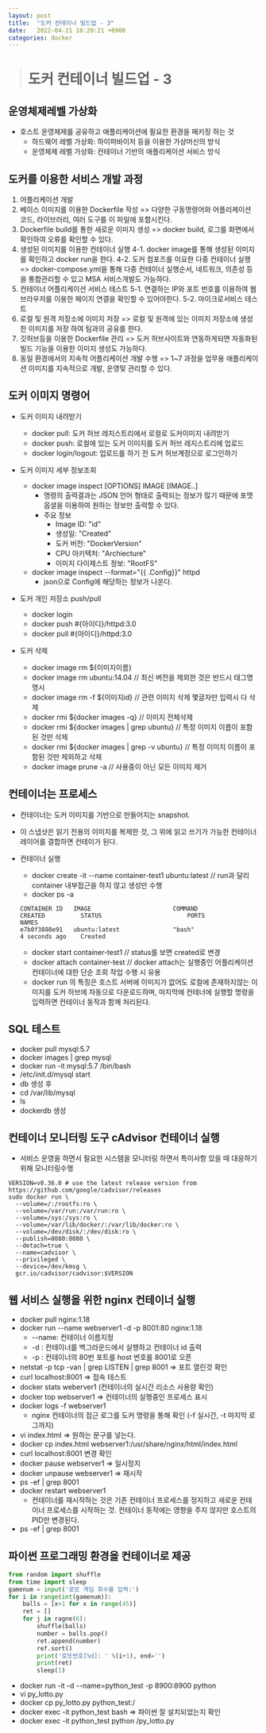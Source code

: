 ```yaml
---
layout: post
title:  "도커 컨테이너 빌드업 - 3"
date:   2022-04-21 18:20:21 +0900
categories: docker
---
```


> # 도커 컨테이너 빌드업 - 3

## 운영체제레벨 가상화
- 호스트 운영체제를 공유하고 애플리케이션에 필요한 환경을 패키징 하는 것
    - 하드웨어 레벨 가상화: 하이퍼바이저 등을 이용한 가상머신의 방식
    - 운영체제 레벨 가상화: 컨테이너 기반의 애플리케이션 서비스 방식


## 도커를 이용한 서비스 개발 과정
1. 어플리케이션 개발
2. 베이스 이미지를 이용한 Dockerfile 작성 => 다양한 구동명령어와 어플리케이션 코드, 라이브러리, 여러 도구를 이 파일에 포함시킨다.
3. Dockerfile build를 통한 새로운 이미지 생성 => docker build, 로그를 화면에서 확인하여 오류를 확인할 수 있다.
4. 생성된 이미지를 이용한 컨테이너 실행 
    4-1. docker image를 통해 생성된 이미지를 확인하고 docker run을 한다.
    4-2. 도커 컴포즈를 이요한 다중 컨테이너 실행 => docker-compose.yml을 통해 다중 컨테이너 실행순서, 네트워크, 의존성 등을 통합관리할 수 있고 MSA 서비스개발도 가능하다.
5. 컨테이너 어플리케이션 서비스 테스트 
    5-1. 연결하는 IP와 포트 번호를 이용하여 웹 브라우저를 이용한 페이지 연결을 확인할 수 있어야한다.
    5-2. 마이크로서비스 테스트
6. 로컬 및 원격 저장소에 이미지 저장 => 로컬 및 원격에 있는 이미지 저장소에 생성한 이미지를 저장 하여 팀과의 공유를 한다.
7. 깃허브등을 이용한 Dockerfile 관리 => 도커 허브사이트와 연동하게되면 자동화된 빌드 기능을 이용한 이미지 생성도 가능하다.
8. 동일 환경에서의 지속적 어플리케이션 개발 수행 => 1~7 과정을 업무용 애플리케이션 이미지를 지속적으로 개발, 운영및 관리할 수 있다.


## 도커 이미지 명령어
- 도커 이미지 내려받기
    - docker pull: 도커 허브 레지스트리에서 로컬로 도커이미지 내려받기
    - docker push: 로컬에 있는 도커 이미지를 도커 허브 레지스트리에 업로드
    - docker login/logout: 업로드를 하기 전 도커 허브계정으로 로그인하기
- 도커 이미지 세부 정보조회
    - docker image inspect [OPTIONS] IMAGE [IMAGE..]
        - 명령의 출력결과는 JSON 언어 형태로 출력되는 정보가 많기 때문에 포맷 옵셜을 이용하여 원하는 정보만 출력할 수 있다.
        - 주요 정보
            - Image ID: "id"
            - 생성일: "Created"
            - 도커 버전: "DockerVersion"
            - CPU 아키텍처: "Archiecture"
            - 이미지 다이제스트 정보: "RootFS"
    - docker image inspect --format="{{ .Config}}" httpd
        - json으로 Config에 해당하는 정보가 나온다.
- 도커 개인 저장소 push/pull
    - docker login
    - docker push #{아이디}/httpd:3.0
    - docker pull #{아이디}/httpd:3.0

- 도커 삭제
    - docker image rm ${이미지이름}
    - docker image rm ubuntu:14.04 // 최신 버전을 제외한 것은 반드시 태그명 명시
    - docker image rm -f ${이미지id} // 관련 이미지 삭제 몇글자만 입력시 다 삭제
    - docker rmi ${docker images -q} // 이미지 전체삭제
    - docker rmi ${docker images | grep ubuntu} // 특정 이미지 이름이 포함된 것만 삭제
    - docker rmi ${docker images | grep -v ubuntu} // 특정 이미지 이름이 포함된 것만 제외하고 삭제
    - docker image prune -a // 사용중이 아닌 모든 이미지 제거


## 컨테이너는 프로세스
- 컨테이너는 도커 이미지를 기반으로 만들어지는 snapshot.
- 이 스냅샷은 읽기 전용의 이미지를 복제한 것, 그 위에 읽고 쓰기가 가능한 컨테이너 레이어를 결합하면 컨테이가 된다.
- 컨테이너 실행
    - docker create -it --name container-test1 ubuntu:latest // run과 달리 container 내부접근을 하지 않고 생성만 수행
    - docker ps -a
    
    ```
    CONTAINER ID   IMAGE                       COMMAND                  CREATED          STATUS                        PORTS                                                                                                    NAMES
    e7b0f3888e91   ubuntu:latest               "bash"                   4 seconds ago    Created
    ```
    - docker start container-test1 // status를 보면 created로 변경
    - docker attach container-test // docker attach는 실행중인 어플리케이션 컨테이너에 대한 단순 조회 작업 수행 시 유용
    - docker run 의 특징은 호스트 서버에 이미지가 없어도 로컬에 존재하지않는 이미지를 도커 허브에 자동으로 다운로드하며, 마지막에 컨테너에 실행할 명령을 입력하면 컨테이너 동작과 함께 처리된다.

## SQL 테스트 
- docker pull mysql:5.7
- docker images | grep mysql
- docker run -it mysql:5.7 /bin/bash
- /etc/init.d/mysql start
- db 생성 후
- cd /var/lib/mysql
- ls
- dockerdb 생성

## 컨테이너 모니터링 도구 cAdvisor 컨테이너 실행
- 서비스 운영을 하면서 필요한 시스템을 모니터링 하면서 특이사항 있을 때 대응하기 위해 모니터링수행
```
VERSION=v0.36.0 # use the latest release version from https://github.com/google/cadvisor/releases
sudo docker run \
  --volume=/:/rootfs:ro \
  --volume=/var/run:/var/run:ro \
  --volume=/sys:/sys:ro \
  --volume=/var/lib/docker/:/var/lib/docker:ro \
  --volume=/dev/disk/:/dev/disk:ro \
  --publish=8080:8080 \
  --detach=true \
  --name=cadvisor \
  --privileged \
  --device=/dev/kmsg \
  gcr.io/cadvisor/cadvisor:$VERSION
```

## 웹 서비스 실행을 위한 nginx 컨테이너 실행
- docker pull nginx:1.18
- docker run --name webserver1 -d -p 8001:80 nginx:1.18
    - --name: 컨테이너 이름지정
    - -d : 컨테이너를 백그라운드에서 실행하고 컨테이너 id 출력
    - -p : 컨테이너의 80번 포트를 host 번호를 8001로 오픈
- netstat -p tcp -van | grep LISTEN | grep 8001 => 포트 열린것 확인
- curl localhost:8001 => 접속 테스트
- docker stats weberver1 (컨테이너의 실시간 리소스 사용량 확인)
- docker top webserver1 => 컨테이너의 실행중인 프로세스 표시
- docker logs -f webserver1 
    - nginx 컨테이너의 접근 로그를 도커 명령을 통해 확인 (-f 실시간, -t 마지막 로그까지)
- vi index.html => 원하는 문구를 넣는다.
- docker cp index.html webserver1:/usr/share/nginx/html/index.html
- curl localhost:8001 변경 확인
- docker pause webserver1 => 일시정지
- docker unpause webserver1 => 재시작
- ps -ef | grep 8001
- docker restart webserver1 
    - 컨테이너를 재시작하는 것은 기존 컨테이너 프로세스를 정지하고 새로운 컨테이너 프로세스를 시작하는 것. 컨테이너 동작에는 영향을 주지 않지만 호스트의 PID만 변경된다.
- ps -ef | grep 8001


## 파이썬 프로그래밍 환경을 컨테이너로 제공
```python
from random import shuffle
from time import sleep
gamenum = input('로또 게임 회수를 입력:')
for i in range(int(gamenum)):
    balls = [x+1 for x in range(45)]
    ret = []
    for j in ragne(6):
        shuffle(balls)
        number = balls.pop()
        ret.append(number)
        ref.sort()
        print('로또번호[%d]: ' %(i+1), end='')
        print(ret)
        sleep(1)
```
- docker run -it -d --name=python_test -p 8900:8900 python
- vi py_lotto.py
- docker cp py_lotto.py python_test:/
- docker exec -it python_test bash => 파이썬 잘 설치되었는지 확인
- docker exec -it python_test python /py_lotto.py